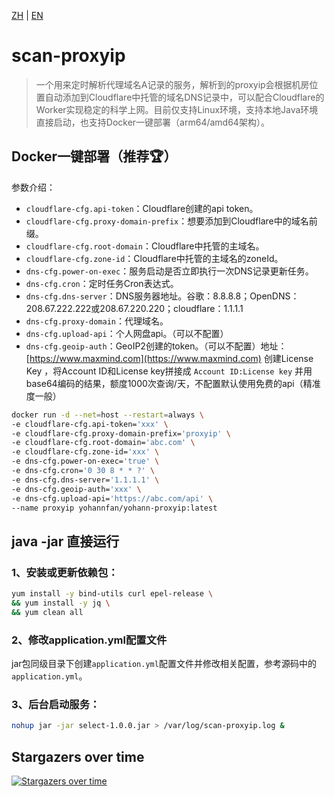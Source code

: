 [ZH](https://github.com/Yohann0617/scan-proxyip/blob/master/README_ZH.md) | [EN](https://github.com/Yohann0617/scan-proxyip/blob/master/README.md)

# scan-proxyip

> 一个用来定时解析代理域名A记录的服务，解析到的proxyip会根据机房位置自动添加到Cloudflare中托管的域名DNS记录中，可以配合Cloudflare的Worker实现稳定的科学上网。目前仅支持Linux环境，支持本地Java环境直接启动，也支持Docker一键部署（arm64/amd64架构）。

## Docker一键部署（推荐🏆）

参数介绍：

- `cloudflare-cfg.api-token`：Cloudflare创建的api token。
- `cloudflare-cfg.proxy-domain-prefix`：想要添加到Cloudflare中的域名前缀。
- `cloudflare-cfg.root-domain`：Cloudflare中托管的主域名。
- `cloudflare-cfg.zone-id`：Cloudflare中托管的主域名的zoneId。
- `dns-cfg.power-on-exec`：服务启动是否立即执行一次DNS记录更新任务。
- `dns-cfg.cron`：定时任务Cron表达式。
- `dns-cfg.dns-server`：DNS服务器地址。谷歌：8.8.8.8；OpenDNS：208.67.222.222或208.67.220.220；cloudflare：1.1.1.1
- `dns-cfg.proxy-domain`：代理域名。
- `dns-cfg.upload-api`：个人网盘api。（可以不配置）
- `dns-cfg.geoip-auth`：GeoIP2创建的token。（可以不配置）地址：[https://www.maxmind.com](https://www.maxmind.com) 创建License Key ，将Account ID和License key拼接成 `Account ID:License key` 并用base64编码的结果，额度1000次查询/天，不配置默认使用免费的api（精准度一般）

```bash
docker run -d --net=host --restart=always \
-e cloudflare-cfg.api-token='xxx' \
-e cloudflare-cfg.proxy-domain-prefix='proxyip' \
-e cloudflare-cfg.root-domain='abc.com' \
-e cloudflare-cfg.zone-id='xxx' \
-e dns-cfg.power-on-exec='true' \
-e dns-cfg.cron='0 30 8 * * ?' \
-e dns-cfg.dns-server='1.1.1.1' \
-e dns-cfg.geoip-auth='xxx' \
-e dns-cfg.upload-api='https://abc.com/api' \
--name proxyip yohannfan/yohann-proxyip:latest
```

## java -jar 直接运行

### 1、安装或更新依赖包：

```bash
yum install -y bind-utils curl epel-release \
&& yum install -y jq \
&& yum clean all
```

### 2、修改application.yml配置文件

jar包同级目录下创建`application.yml`配置文件并修改相关配置，参考源码中的`application.yml`。

### 3、后台启动服务：

```bash
nohup jar -jar select-1.0.0.jar > /var/log/scan-proxyip.log &
```

## Stargazers over time

[![Stargazers over time](https://starchart.cc/Yohann0617/scan-proxyip.svg)](https://starchart.cc/Yohann0617/scan-proxyip)
